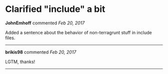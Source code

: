 # Clarified "include" a bit

**JohnEmhoff** commented *Feb 20, 2017*

Added a sentence about the behavior of non-terragrunt stuff in include files.
<br />
***


**brikis98** commented *Feb 20, 2017*

LGTM, thanks!
***

